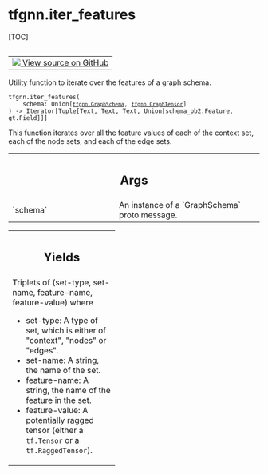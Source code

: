 # tfgnn.iter_features

[TOC]

<!-- Insert buttons and diff -->

<table class="tfo-notebook-buttons tfo-api nocontent" align="left">
<td>
  <a target="_blank" href="https://github.com/tensorflow/gnn/tree/master/tensorflow_gnn/graph/schema_utils.py#L300-L328">
    <img src="https://www.tensorflow.org/images/GitHub-Mark-32px.png" />
    View source on GitHub
  </a>
</td>
</table>

Utility function to iterate over the features of a graph schema.

<pre class="devsite-click-to-copy prettyprint lang-py tfo-signature-link">
<code>tfgnn.iter_features(
    schema: Union[<a href="../tfgnn/GraphSchema.md"><code>tfgnn.GraphSchema</code></a>, <a href="../tfgnn/GraphTensor.md"><code>tfgnn.GraphTensor</code></a>]
) -> Iterator[Tuple[Text, Text, Text, Union[schema_pb2.Feature, gt.Field]]]
</code></pre>



<!-- Placeholder for "Used in" -->

This function iterates over all the feature values of each of the context set,
each of the node sets, and each of the edge sets.

<!-- Tabular view -->
 <table class="responsive fixed orange">
<colgroup><col width="214px"><col></colgroup>
<tr><th colspan="2"><h2 class="add-link">Args</h2></th></tr>

<tr>
<td>
`schema`<a id="schema"></a>
</td>
<td>
An instance of a `GraphSchema` proto message.
</td>
</tr>
</table>

<!-- Tabular view -->
 <table class="responsive fixed orange">
<colgroup><col width="214px"><col></colgroup>
<tr><th colspan="2"><h2 class="add-link">Yields</h2></th></tr>
<tr class="alt">
<td colspan="2">
Triplets of (set-type, set-name, feature-name, feature-value) where

* set-type: A type of set, which is either of "context", "nodes" or "edges".
* set-name: A string, the name of the set.
* feature-name: A string, the name of the feature in the set.
* feature-value: A potentially ragged tensor (either a `tf.Tensor` or a
  `tf.RaggedTensor`).
</td>
</tr>

</table>

